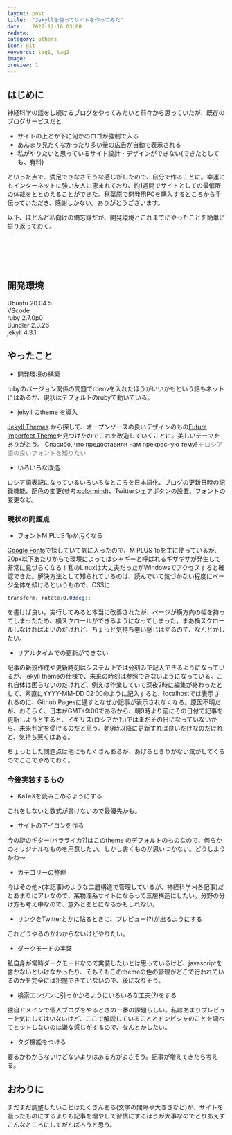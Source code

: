 ```yaml
---
layout: post
title:  "Jekyllを使ってサイトを作ってみた"
date:   2022-12-16 03:00
redate: 
category: others
icon: git
keywords: tag1, tag2
image: 
preview: 1
---
```



## はじめに

神経科学の話をし続けるブログをやってみたいと前々から思っていたが、既存のブログサービスだと

- サイトの上とか下に何かのロゴが強制で入る
- あんまり見たくなかったり多い量の広告が自動で表示される
- 私がやりたいと思っているサイト設計・デザインができない(できたとしても、有料)
  
といった点で、満足できなさそうな感じがしたので、自分で作ることに。幸運にもインターネットに強い友人に恵まれており、約1週間でサイトとしての最低限の体裁をととのえることができた。秋葉原で開発用PCを購入するところから手伝っていただき、感謝しかない。ありがとうございます。

<p style="margin-bottom: 8em">以下、ほとんど私向けの備忘録だが、開発環境とこれまでにやったことを簡単に振り返っておく。</p>

## 開発環境

Ubuntu 20.04 5  
VScode  
ruby 2.7.0p0  
Bundler 2.3.26   
jekyll 4.3.1

## やったこと

- 開発環境の構築

rubyのバージョン関係の問題でrbenvを入れたほうがいいかもという話もネットにはあるが、現状はデフォルトのrubyで動いている。

- jekyll のtheme を導入

[Jekyll Themes](http://jekyllthemes.org/) から探して、オープンソースの良いデザインのもの[Future Imperfect Theme](https://github.com/kaptn3/future-imperfect/)を見つけたのでこれを改造していくことに。美しいテーマをありがとう。 Спасибо, что предоставили нам прекрасную тему! <span style="color: gray; ">←ロシア語の良いフォントを知りたい</span>

- いろいろな改造
  
ロシア語表記になっているいろいろなところを日本語化、ブログの更新日時の記録機能、配色の変更(参考:[colormind](http://colormind.io/))、Twitterシェアボタンの設置、フォントの変更など。

### 現状の問題点

- フォントM PLUS 1pが汚くなる
  
[Google Fonts](https://fonts.google.com/)で探していて気に入ったので、M PLUS 1pを主に使っているが、20px以下あたりからで環境によってはシャギーと呼ばれるギザギザが発生して非常に見づらくなる！私のLinuxは大丈夫だったがWindowsでアクセスすると確認できた。解決方法として知られているのは、読んでいて気づかない程度にページ全体を傾けるというもので、CSSに

```css
transform: rotate(0.03deg);
```

を書けば良い。実行してみると本当に改善されたが、ページが横方向の幅を持ってしまったため、横スクロールができるようになってしまった。まあ横スクロールしなければよいのだけれど、ちょっと気持ち悪い感じはするので、なんとかしたい。

- リアルタイムでの更新ができない

記事の新規作成や更新時刻はシステム上では分刻みで記入できるようになっているが、jekyll themeの仕様で、未来の時刻は参照できないようになっている。これ自体は困らないのだけれど、例えば作業していて深夜2時に編集が終わったとして、素直にYYYY-MM-DD 02:00のように記入すると、localhostでは表示されるのに、Github Pagesに通すとなぜか記事が表示されなくなる。原因不明だが、おそらく、日本がGMT+9:00であるから、朝9時より前にその日付で記事を更新しようとすると、イギリス(ロシアかも)ではまだその日になっていないから、未来判定を受けるのだと思う。朝9時以降に更新すれば良いだけなのだけれど、気持ち悪くはある。

ちょっとした問題点は他にもたくさんあるが、あげるときりがない気がしてくるのでここでやめておく。

### 今後実装するもの

- KaTeXを読みこめるようにする  

これをしないと数式が書けないので最優先かも。

- サイトのアイコンを作る

今の謎のギター(バラライカ?)はこのtheme のデフォルトのものなので、何らかのオリジナルなものを用意したい。しかし書くものが思いつかない。どうしようかね〜

- カテゴリーの整理
  
今はその他>(本記事)のような二層構造で管理しているが、神経科学>(各記事)だとあまりにアレなので、某物理系サイトにならって三層構造にしたい。分野の分け方も考え中なので、意外とあとになるかもしれない。

- リンクをTwitterとかに貼るときに、プレビュー(?)が出るようにする

これどうやるのかわからないけどやりたい。

- ダークモードの実装

私自身が常時ダークモードなので実装したいとは思っているけど、javascriptを書かないといけなかったり、そもそもこのthemeの色の管理がどこで行われているのかを完全には把握できていないので、後になりそう。

- 検索エンジンに引っかかるようにいろいろな工夫(?)をする

独自ドメインで個人ブログをやるときの一番の課題らしい。私はあまりプレビューを気にしてはいないけど、ここで解説していることとドンピシャのことを調べてヒットしないのは嫌な感じがするので、なんとかしたい。

- タグ機能をつける

要るかわからないけどないよりはある方がよさそう。記事が増えてきたら考える。

## おわりに

まだまだ調整したいことはたくさんある(文字の間隔や大きさなど)が、サイトを凝ったものにするよりも記事を増やして習慣にするほうが大事なのでとりあえずこんなところにしてがんばろうと思う。

